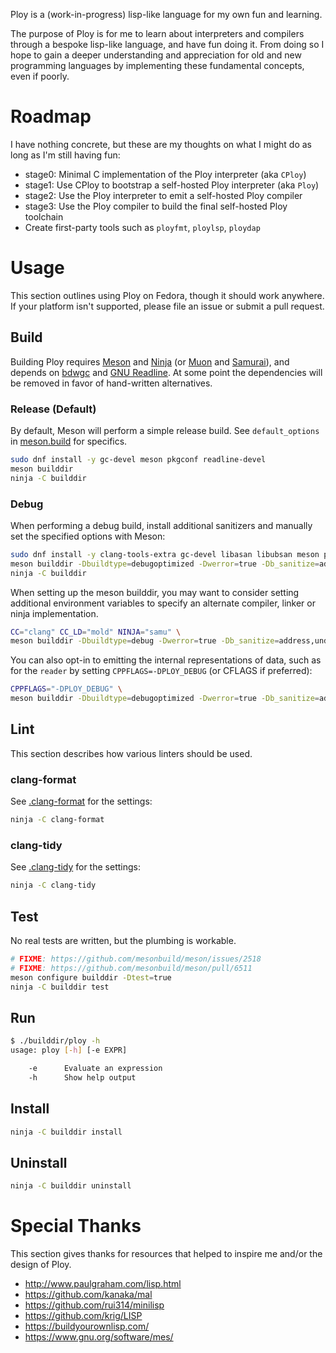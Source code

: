 Ploy is a (work-in-progress) lisp-like language for my own fun and learning.

The purpose of Ploy is for me to learn about interpreters and compilers through
a bespoke lisp-like language, and have fun doing it. From doing so I hope to
gain a deeper understanding and appreciation for old and new programming
languages by implementing these fundamental concepts, even if poorly.

# Roadmap

I have nothing concrete, but these are my thoughts on what I might do as long
as I'm still having fun:

- stage0: Minimal C implementation of the Ploy interpreter (aka `CPloy`)
- stage1: Use CPloy to bootstrap a self-hosted Ploy interpreter (aka `Ploy`)
- stage2: Use the Ploy interpreter to emit a self-hosted Ploy compiler
- stage3: Use the Ploy compiler to build the final self-hosted Ploy toolchain
- Create first-party tools such as `ployfmt`, `ploylsp`, `ploydap`

# Usage

This section outlines using Ploy on Fedora, though it should work anywhere. If
your platform isn't supported, please file an issue or submit a pull request.

## Build

Building Ploy requires [Meson] and [Ninja] (or [Muon] and [Samurai]), and
depends on [bdwgc] and [GNU Readline][readline]. At some point the dependencies
will be removed in favor of hand-written alternatives.

[bdwgc]: https://github.com/ivmai/bdwgc
[c17]: domain.tld
[clang]: https://releases.llvm.org/7.0.0/tools/clang/docs/UsersManual.html#differences-between-various-standard-modes
[gcc]: https://gcc.gnu.org/onlinedocs/gcc-8.1.0/gcc/Standards.html#C-Language
[meson]: https://mesonbuild.com/
[muon]: https://muon.build/
[msvc]: https://devblogs.microsoft.com/cppblog/c11-and-c17-standard-support-arriving-in-msvc/
[ninja]: https://ninja-build.org/
[readline]: https://git.savannah.gnu.org/cgit/readline.git
[samurai]: https://github.com/michaelforney/samurai

### Release (Default)

By default, Meson will perform a simple release build. See `default_options` in
[meson.build](./meson.build) for specifics.

```sh
sudo dnf install -y gc-devel meson pkgconf readline-devel
meson builddir
ninja -C builddir
```

### Debug

When performing a debug build, install additional sanitizers and manually set
the specified options with Meson:

```sh
sudo dnf install -y clang-tools-extra gc-devel libasan libubsan meson pkgconf readline-devel
meson builddir -Dbuildtype=debugoptimized -Dwerror=true -Db_sanitize=address,undefined
ninja -C builddir
```

When setting up the meson builddir, you may want to consider setting additional
environment variables to specify an alternate compiler, linker or ninja
implementation.

```sh
CC="clang" CC_LD="mold" NINJA="samu" \
meson builddir -Dbuildtype=debug -Dwerror=true -Db_sanitize=address,undefined
```

You can also opt-in to emitting the internal representations of data, such as
for the `reader` by setting `CPPFLAGS=-DPLOY_DEBUG` (or CFLAGS if preferred):

```sh
CPPFLAGS="-DPLOY_DEBUG" \
meson builddir -Dbuildtype=debugoptimized -Dwerror=true -Db_sanitize=address,undefined
```

## Lint

This section describes how various linters should be used.

### clang-format

See [.clang-format](./.clang-format) for the settings:

```sh
ninja -C clang-format
```

### clang-tidy

See [.clang-tidy](./.clang-tidy) for the settings:

```sh
ninja -C clang-tidy
```

## Test

No real tests are written, but the plumbing is workable.

```sh
# FIXME: https://github.com/mesonbuild/meson/issues/2518
# FIXME: https://github.com/mesonbuild/meson/pull/6511
meson configure builddir -Dtest=true
ninja -C builddir test
```

## Run

```sh
$ ./builddir/ploy -h
usage: ploy [-h] [-e EXPR]

    -e      Evaluate an expression
    -h      Show help output
```

## Install

```sh
ninja -C builddir install
```

## Uninstall

```sh
ninja -C builddir uninstall
```

# Special Thanks

This section gives thanks for resources that helped to inspire me and/or the
design of Ploy.

- http://www.paulgraham.com/lisp.html
- https://github.com/kanaka/mal
- https://github.com/rui314/minilisp
- https://github.com/krig/LISP
- https://buildyourownlisp.com/
- https://www.gnu.org/software/mes/
